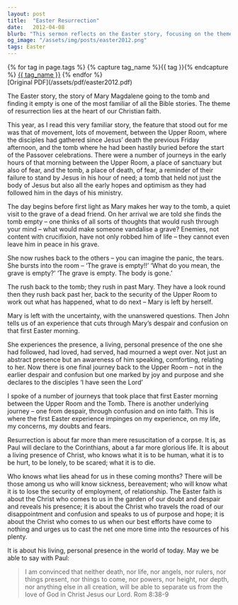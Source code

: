 ```yaml
---
layout: post
title:  "Easter Resurrection"
date:   2012-04-08
blurb: "This sermon reflects on the Easter story, focusing on the theme of movement between the Upper Room and the tomb. It explores the journey from despair, through confusion, to faith. The sermon emphasizes that the resurrection is about more than just the resuscitation of a corpse, it's about the living presence of Christ who understands human suffering."
og_image: "/assets/img/posts/easter2012.png"
tags: Easter
---    
```

<div class="tag-pills">
  {% for tag in page.tags %}
    {% capture tag_name %}{{ tag }}{% endcapture %}
    <a href="{{ site.baseurl }}/tag/{{ tag_name | slugify }}" class="tag-pill">{{ tag_name }}</a>
  {% endfor %}
</div>
[Original PDF](/assets/pdf/easter2012.pdf)

The Easter story, the story of Mary Magdalene going to the tomb and finding it empty is one of the most familiar of all the Bible stories. The theme of resurrection lies at the heart of our Christian faith.

This year, as I read this very familiar story, the feature that stood out for me was that of movement, lots of movement, between the Upper Room, where the disciples had gathered since Jesus’ death the previous Friday afternoon, and the tomb where he had been hastily buried before the start of the Passover celebrations. There were a number of journeys in the early hours of that morning between the Upper Room, a place of sanctuary but also of fear, and the tomb, a place of death, of fear, a reminder of their failure to stand by Jesus in his hour of need; a tomb that held not just the body of Jesus but also all the early hopes and optimism as they had followed him in the days of his ministry.

The day begins before first light as Mary makes her way to the tomb, a quiet visit to the grave of a dead friend. On her arrival we are told she finds the tomb empty – one thinks of all sorts of thoughts that would rush through your mind – what would make someone vandalise a grave? Enemies, not content with crucifixion, have not only robbed him of life – they cannot even leave him in peace in his grave.

She now rushes back to the others – you can imagine the panic, the tears. She bursts into the room – ‘The grave is empty!!’ ‘What do you mean, the grave is empty?’ ‘The grave is empty. The body is gone.’

The rush back to the tomb; they rush in past Mary. They have a look round then they rush back past her, back to the security of the Upper Room to work out what has happened, what to do next – Mary is left by herself.

Mary is left with the uncertainty, with the unanswered questions. Then John tells us of an experience that cuts through Mary’s despair and confusion on that first Easter morning.

She experiences the presence, a living, personal presence of the one she had followed, had loved, had served, had mourned a wept over. Not just an abstract presence but an awareness of him speaking, comforting, relating to her. Now there is one final journey back to the Upper Room – not in the earlier despair and confusion but one marked by joy and purpose and she declares to the disciples ‘I have seen the Lord’

I spoke of a number of journeys that took place that first Easter morning between the Upper Room and the Tomb. There is another underlying journey – one from despair, through confusion and on into faith. This is where the first Easter experience impinges on my experience, on my life, my concerns, my doubts and fears.

Resurrection is about far more than mere resuscitation of a corpse. It is, as Paul will declare to the Corinthians, about a far more glorious life. It is about a living presence of Christ, who knows what it is to be human, what it is to be hurt, to be lonely, to be scared; what it is to die.

Who knows what lies ahead for us in these coming months? There will be those among us who will know sickness, bereavement; who will know what it is to lose the security of employment, of relationship. The Easter faith is about the Christ who comes to us in the garden of our doubt and despair and reveals his presence; it is about the Christ who travels the road of our disappointment and confusion and speaks to us of purpose and hope; it is about the Christ who comes to us when our best efforts have come to nothing and urges us to cast the net one more time into the resources of his plenty.

It is about his living, personal presence in the world of today. May we be able to say with Paul:

> I am convinced that neither death, nor life, nor angels, nor rulers, nor things present, nor things to come, nor powers, nor height, nor depth, nor anything else in all creation, will be able to separate us from the love of God in Christ Jesus our Lord. Rom 8:38-9
